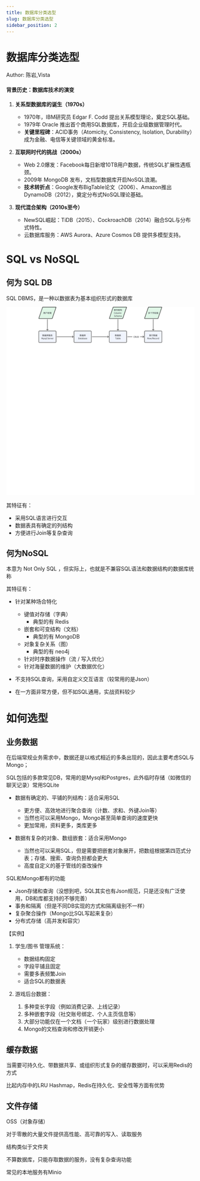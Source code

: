 ```yaml
---
title: 数据库分类选型
slug: 数据库分类选型
sidebar_position: 2
---
```



# 数据库分类选型

Author: 陈岩,Vista

#### <b>背景历史：数据库技术的演变</b>

1. <b>关系型数据库的诞生（1970s）</b>
    - 1970年，IBM研究员 Edgar F. Codd 提出关系模型理论，奠定SQL基础。
    - 1979年 Oracle 推出首个商用SQL数据库，开启企业级数据管理时代。
    - <b>关键里程碑</b>：ACID事务（Atomicity, Consistency, Isolation, Durability）成为金融、电信等关键领域的黄金标准。

2. <b>互联网时代的挑战（2000s）</b>
    - Web 2.0爆发：Facebook每日新增10TB用户数据，传统SQL扩展性遇瓶颈。
    - 2009年 MongoDB 发布，文档型数据库开启NoSQL浪潮。
    - <b>技术转折点</b>：Google发布BigTable论文（2006）、Amazon推出DynamoDB（2012），奠定分布式NoSQL理论基础。

3. <b>现代混合架构（2010s至今）</b>
    - NewSQL崛起：TiDB（2015）、CockroachDB（2014）融合SQL与分布式特性。
    - 云数据库服务：AWS Aurora、Azure Cosmos DB 提供多模型支持。

# SQL vs NoSQL

## 何为 SQL DB

SQL DBMS，是一种以数据表为基本组织形式的数据库

![](/assets/Blr5w6M2UhR3Frb4dVDcjsdGnGb-board.png)

其特征有：

- 采用SQL语言进行交互
- 数据表具有确定的列结构
- 方便进行Join等复杂查询

## 何为NoSQL

本意为 Not Only SQL ，但实际上，也就是不兼容SQL语法和数据结构的数据库统称

其特征有：

- 针对某种场合特化
    - 键值对存储（字典）
        - 典型的有 Redis
    - 嵌套和可变结构（文档）
        - 典型的有 MongoDB
    - 对象复杂关系（图）
        - 典型的有 neo4j
    - 针对时序数据操作（流 / 写入优化）
    - 针对海量数据的维护（大数据优化）

- 不支持SQL查询，采用自定义交互语言（较常用的是Json）
- 在一方面非常方便，但不如SQL通用，实战资料较少

# 如何选型

## 业务数据

在后端常规业务需求中，数据还是以格式相近的多条出现的，因此主要考虑SQL与Mongo；

SQL包括的多款常见DB，常用的是Mysql和Postgres，此外临时存储（如微信的聊天记录）常用SQLite

- 数据有确定的、平铺的列结构：适合采用SQL
    - 更方便、高效地进行聚合查询（计数、求和、外键Join等）
    - 当然也可以采用Mongo，Mongo甚至简单查询的速度更快
    - 更加常用，资料更多，类库更多

- 数据有复杂的对象、数组嵌套：适合采用Mongo
    - 当然也可以采用SQL，但是需要把嵌套对象展开，把数组根据第四范式分表；存储、搜索、查询负担都会更大
    - 高度自定义的基于管线的查改操作

SQL和Mongo都有的功能

- Json存储和查询（没想到吧，SQL其实也有Json规范，只是还没有广泛使用，DB和库都支持的不够完善）
- 事务和隔离（但是不同DB实现的方式和隔离级别不一样）
- 复杂聚合操作（Mongo比SQL写起来复杂）
- 分布式存储（高并发和容灾）

【实例】

1. 学生/图书 管理系统：
    - 数据结构固定
    - 字段平铺且固定
    - 需要多表频繁Join
    - 适合SQL的数据表

2. 游戏后台数据：
    1. 多种变长字段（例如消费记录、上线记录）
    2. 多种嵌套字段（社交账号绑定、个人主页信息等）
    3. 大部分功能仅在一个文档（一个玩家）级别进行数据处理
    4. Mongo的文档查询和修改开销更小

## 缓存数据

当需要可持久化、带数据共享、或组织形式复杂的缓存数据时，可以采用Redis的方式

比起内存中的LRU Hashmap，Redis在持久化、安全性等方面有优势

## 文件存储

OSS（对象存储）

对于零散的大量文件提供高性能、高可靠的写入、读取服务

结构类似于文件夹

不算数据库，只能存取数据的服务，没有复杂查询功能

常见的本地服务有Minio

